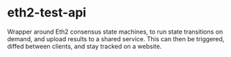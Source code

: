# eth2-test-api

Wrapper around Eth2 consensus state machines, to run state transitions on demand,
 and upload results to a shared service. This can then be triggered, diffed between clients, and stay tracked on a website.

